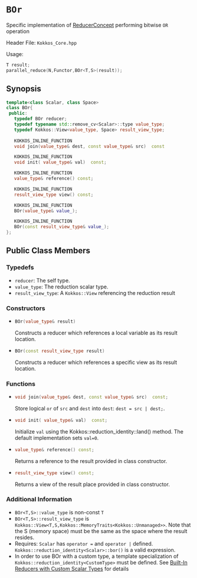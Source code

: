 # `BOr`

Specific implementation of [ReducerConcept](ReducerConcept) performing bitwise `OR` operation

Header File: `Kokkos_Core.hpp`

Usage: 
```c++
T result;
parallel_reduce(N,Functor,BOr<T,S>(result));
```

## Synopsis 
```c++
template<class Scalar, class Space>
class BOr{
 public:
   typedef BOr reducer;
   typedef typename std::remove_cv<Scalar>::type value_type;
   typedef Kokkos::View<value_type, Space> result_view_type;
   
   KOKKOS_INLINE_FUNCTION
   void join(value_type& dest, const value_type& src)  const

   KOKKOS_INLINE_FUNCTION
   void init( value_type& val)  const;

   KOKKOS_INLINE_FUNCTION
   value_type& reference() const;

   KOKKOS_INLINE_FUNCTION
   result_view_type view() const;

   KOKKOS_INLINE_FUNCTION
   BOr(value_type& value_);

   KOKKOS_INLINE_FUNCTION
   BOr(const result_view_type& value_);
};
```

## Public Class Members

### Typedefs
   
 * `reducer`: The self type.
 * `value_type`: The reduction scalar type.
 * `result_view_type`: A `Kokkos::View` referencing the reduction result 

### Constructors
 
 * ```c++
   BOr(value_type& result)
   ```
   Constructs a reducer which references a local variable as its result location.  
 
 * ```c++
   BOr(const result_view_type result)
   ```
   Constructs a reducer which references a specific view as its result location.

### Functions

 * ```c++
   void join(value_type& dest, const value_type& src)  const;
   ```
   Store logical `or` of `src` and `dest` into `dest`:  `dest = src | dest;`. 

 * ```c++
   void init( value_type& val)  const;
   ```
   Initialize `val` using the Kokkos::reduction_identity<Scalar>::land() method.  The default implementation sets `val=0`.

 * ```c++
   value_type& reference() const;
   ```
   Returns a reference to the result provided in class constructor.

 * ```c++
   result_view_type view() const;
   ```
   Returns a view of the result place provided in class constructor.

### Additional Information
   * `BOr<T,S>::value_type` is non-const `T`
   * `BOr<T,S>::result_view_type` is `Kokkos::View<T,S,Kokkos::MemoryTraits<Kokkos::Unmanaged>>`.  Note that the S (memory space) must be the same as the space where the result resides.
   * Requires: `Scalar` has `operator =` and `operator |` defined. `Kokkos::reduction_identity<Scalar>::bor()` is a valid expression. 
   * In order to use BOr with a custom type, a template specialization of `Kokkos::reduction_identity<CustomType>` must be defined. See [Built-In Reducers with Custom Scalar Types](../../../ProgrammingGuide/Custom-Reductions-Built-In-Reducers-with-Custom-Scalar-Types) for details
